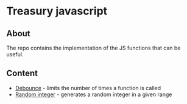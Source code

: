 # Treasury javascript
## About
The repo contains the implementation of the JS functions that can be useful.

## Content
- [Debounce](docs/debounce.md) - limits the number of times a function is called
- [Random integer](docs/random-int.md) - generates a random integer in a given range
